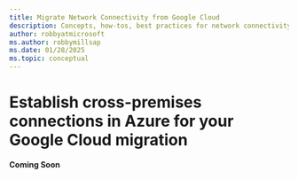 ```yaml
---
title: Migrate Network Connectivity from Google Cloud
description: Concepts, how-tos, best practices for network connectivity from AWS to Azure.
author: robbyatmicrosoft
ms.author: robbymillsap
ms.date: 01/28/2025  
ms.topic: conceptual
---
```


# Establish cross-premises connections in Azure for your Google Cloud migration

**Coming Soon**